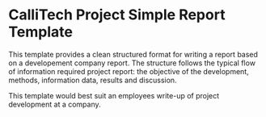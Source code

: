 # CalliTech Project Simple Report Template

This template provides a clean structured format for writing a report based on a developement company report. The structure follows the typical flow of information required project report: the objective of the development, methods, information data, results and discussion. 

This template would best suit an employees write-up of project development at a company.
